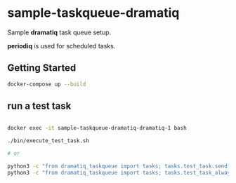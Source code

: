 # sample-taskqueue-dramatiq

Sample <b>dramatiq</b> task queue setup.

<b>periodiq</b> is used for scheduled tasks.

## Getting Started


```bash
docker-compose up --build
```

## run a test task


```bash

docker exec -it sample-taskqueue-dramatiq-dramatiq-1 bash

./bin/execute_test_task.sh

# or

python3 -c "from dramatiq_taskqueue import tasks; tasks.test_task.send('test_input')"
python3 -c "from dramatiq_taskqueue import tasks; tasks.test_task_always_fail.send('test_input')"

```
